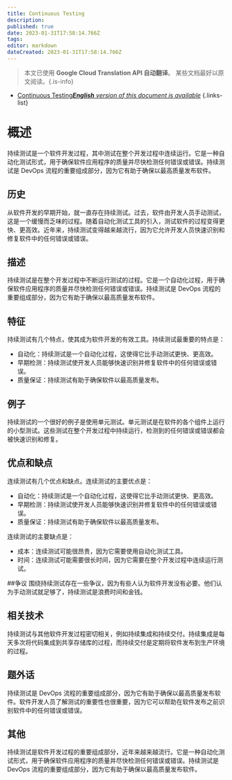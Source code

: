 ```yaml
---
title: Continuous Testing
description: 
published: true
date: 2023-01-31T17:58:14.766Z
tags: 
editor: markdown
dateCreated: 2023-01-31T17:58:14.766Z
---
```


> 本文已使用 **Google Cloud Translation API 自动翻译**。
某些文档最好以原文阅读。{.is-info}

- [Continuous Testing***English** version of this document is available*](/en/Knowledge-base/Dictionary/continuous-testing)
{.links-list}


# 概述
持续测试是一个软件开发过程，其中测试在整个开发过程中连续运行。它是一种自动化测试形式，用于确保软件应用程序的质量并尽快检测任何错误或错误。持续测试是 DevOps 流程的重要组成部分，因为它有助于确保以最高质量发布软件。

## 历史
从软件开发的早期开始，就一直存在持续测试。过去，软件由开发人员手动测试，这是一个缓慢而乏味的过程。随着自动化测试工具的引入，测试软件的过程变得更快、更高效。近年来，持续测试变得越来越流行，因为它允许开发人员快速识别和修复软件中的任何错误或错误。

## 描述
持续测试是在整个开发过程中不断运行测试的过程。它是一个自动化过程，用于确保软件应用程序的质量并尽快检测任何错误或错误。持续测试是 DevOps 流程的重要组成部分，因为它有助于确保以最高质量发布软件。

## 特征
持续测试有几个特点，使其成为软件开发的有效工具。持续测试最重要的特点是：

- 自动化：持续测试是一个自动化过程，这使得它比手动测试更快、更高效。
- 早期检测：持续测试使开发人员能够快速识别并修复软件中的任何错误或错误。
- 质量保证：持续测试有助于确保软件以最高质量发布。

## 例子
持续测试的一个很好的例子是使用单元测试。单元测试是在软件的各个组件上运行的小型测试。这些测试在整个开发过程中持续运行，检测到的任何错误或错误都会被快速识别和修复。

## 优点和缺点
连续测试有几个优点和缺点。连续测试的主要优点是：

- 自动化：持续测试是一个自动化过程，这使得它比手动测试更快、更高效。
- 早期检测：持续测试使开发人员能够快速识别并修复软件中的任何错误或错误。
- 质量保证：持续测试有助于确保软件以最高质量发布。

连续测试的主要缺点是：

- 成本：连续测试可能很昂贵，因为它需要使用自动化测试工具。
- 时间：连续测试可能需要很长时间，因为它需要在整个开发过程中连续运行测试。

##争议
围绕持续测试存在一些争议，因为有些人认为软件开发没有必要。他们认为手动测试就足够了，持续测试是浪费时间和金钱。

## 相关技术
持续测试与其他软件开发过程密切相关，例如持续集成和持续交付。持续集成是每天多次将代码集成到共享存储库的过程，而持续交付是定期将软件发布到生产环境的过程。

## 题外话
持续测试是 DevOps 流程的重要组成部分，因为它有助于确保以最高质量发布软件。软件开发人员了解测试的重要性也很重要，因为它可以帮助在软件发布之前识别软件中的任何错误或错误。

## 其他
持续测试是软件开发过程的重要组成部分，近年来越来越流行。它是一种自动化测试形式，用于确保软件应用程序的质量并尽快检测任何错误或错误。持续测试是 DevOps 流程的重要组成部分，因为它有助于确保以最高质量发布软件。